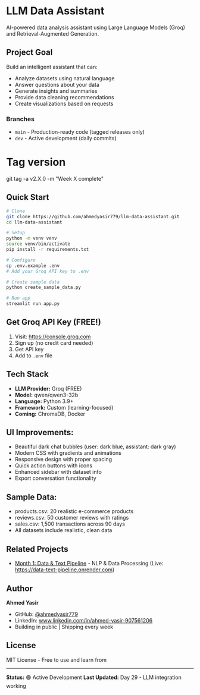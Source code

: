 # LLM Data Assistant

AI-powered data analysis assistant using Large Language Models (Groq) and Retrieval-Augmented Generation.

## Project Goal

Build an intelligent assistant that can:
- Analyze datasets using natural language
- Answer questions about your data
- Generate insights and summaries
- Provide data cleaning recommendations
- Create visualizations based on requests

### Branches
- `main` - Production-ready code (tagged releases only)
- `dev` - Active development (daily commits)

# Tag version
git tag -a v2.X.0 -m "Week X complete"

## Quick Start
```bash
# Clone
git clone https://github.com/ahmedyasir779/llm-data-assistant.git
cd llm-data-assistant

# Setup
python -m venv venv
source venv/bin/activate
pip install -r requirements.txt

# Configure
cp .env.example .env
# Add your Groq API key to .env

# Create sample data
python create_sample_data.py

# Run app
streamlit run app.py
```

## Get Groq API Key (FREE!)

1. Visit: https://console.groq.com
2. Sign up (no credit card needed)
3. Get API key
4. Add to `.env` file

## Tech Stack

- **LLM Provider:** Groq (FREE)
- **Model:** qwen/qwen3-32b
- **Language:** Python 3.9+
- **Framework:** Custom (learning-focused)
- **Coming:** ChromaDB, Docker

## UI Improvements:
- Beautiful dark chat bubbles (user: dark blue, assistant: dark gray)
- Modern CSS with gradients and animations
- Responsive design with proper spacing
- Quick action buttons with icons
- Enhanced sidebar with dataset info
- Export conversation functionality

## Sample Data:
- products.csv: 20 realistic e-commerce products
- reviews.csv: 50 customer reviews with ratings
- sales.csv: 1,500 transactions across 90 days
- All datasets include realistic, clean data

## Related Projects

- [Month 1: Data & Text Pipeline](https://github.com/ahmedyasir779/data-text-pipeline) - NLP & Data Processing (Live: https://data-text-pipeline.onrender.com)


## Author

**Ahmed Yasir**
- GitHub: [@ahmedyasir779](https://github.com/ahmedyasir779)
- LinkedIn: www.linkedin.com/in/ahmed-yasir-907561206
- Building in public | Shipping every week

## License

MIT License - Free to use and learn from

---

**Status:** 🟢 Active Development
**Last Updated:** Day 29 - LLM integration working
